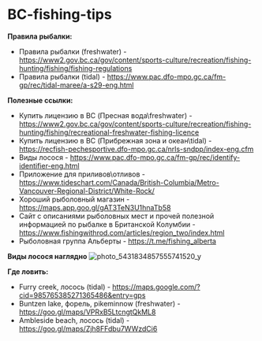 # BC-fishing-tips

**Правила рыбалки:**
- Правила рыбалки (freshwater) - https://www2.gov.bc.ca/gov/content/sports-culture/recreation/fishing-hunting/fishing/fishing-regulations
- Правила рыбалки (tidal) - https://www.pac.dfo-mpo.gc.ca/fm-gp/rec/tidal-maree/a-s29-eng.html
  
**Полезные ссылки:**
- Купить лицензию в BC (Пресная вода\freshwater) - https://www2.gov.bc.ca/gov/content/sports-culture/recreation/fishing-hunting/fishing/recreational-freshwater-fishing-licence
- Купить лицензию в BC (Прибрежная зона и океан\tidal) - https://recfish-pechesportive.dfo-mpo.gc.ca/nrls-sndpp/index-eng.cfm
- Виды лосося - https://www.pac.dfo-mpo.gc.ca/fm-gp/rec/identify-identifier-eng.html
- Приложение для приливов\отливов - https://www.tideschart.com/Canada/British-Columbia/Metro-Vancouver-Regional-District/White-Rock/
- Хороший рыболовный магазин - https://maps.app.goo.gl/gAT3TeN3U1hnaTb58
- Сайт с описаниями рыболовных мест и прочей полезной информацией по рыбалке в Британской Колумбии - https://www.fishingwithrod.com/articles/region_two/index.html
- Рыболовная группа Альберты - https://t.me/fishing_alberta 

**Виды лосося наглядно**
![photo_5431834857555741520_y](https://github.com/pallivalloo/BC-fishing-tips/assets/61313086/48e3b6cf-2c47-4069-9007-021ce72ce891)

**Где ловить:**

- Furry creek, лосось (tidal) - https://maps.google.com/?cid=985765385271365486&entry=gps
- Buntzen lake, форель, pikeminnow (freshwater) - https://goo.gl/maps/VPRxB5LtcngtQkML8
- Ambleside beach, лосось (tidal) - https://goo.gl/maps/Zjh8FFdbu7WWzdCi6
